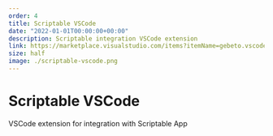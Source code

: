 ```yaml
---
order: 4
title: Scriptable VSCode
date: "2022-01-01T00:00:00+00:00"
description: Scriptable integration VSCode extension
link: https://marketplace.visualstudio.com/items?itemName=gebeto.vscode-scriptable
size: half
image: ./scriptable-vscode.png
---
```



# Scriptable VSCode


VSCode extension for integration with Scriptable App